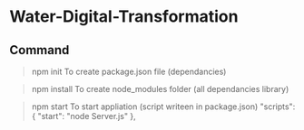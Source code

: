 # Water-Digital-Transformation


Command
--------------------
>npm init
To create package.json file (dependancies)

>npm install
To create node_modules folder (all dependancies library)

>npm start
To start appliation (script writeen in package.json)
"scripts": {
    "start": "node Server.js"
  },

